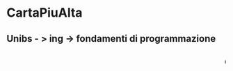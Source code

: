 ﻿# CartaPiuAlta
<h2>Unibs - > ing -> fondamenti di programmazione</h2>
<h2><marquee>Gruppo CF</marquee></h2>
